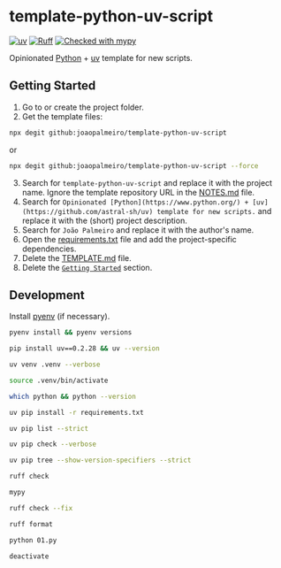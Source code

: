 # template-python-uv-script

[![uv](https://img.shields.io/endpoint?url=https://raw.githubusercontent.com/astral-sh/uv/main/assets/badge/v0.json)](https://github.com/astral-sh/uv)
[![Ruff](https://img.shields.io/endpoint?url=https://raw.githubusercontent.com/astral-sh/ruff/main/assets/badge/v2.json)](https://github.com/astral-sh/ruff)
[![Checked with mypy](https://www.mypy-lang.org/static/mypy_badge.svg)](https://mypy-lang.org/)

Opinionated [Python](https://www.python.org/) + [uv](https://github.com/astral-sh/uv) template for new scripts.

## Getting Started

1. Go to or create the project folder.
2. Get the template files:

```bash
npx degit github:joaopalmeiro/template-python-uv-script
```

or

```bash
npx degit github:joaopalmeiro/template-python-uv-script --force
```

3. Search for `template-python-uv-script` and replace it with the project name. Ignore the template repository URL in the [NOTES.md](NOTES.md) file.
4. Search for `Opinionated [Python](https://www.python.org/) + [uv](https://github.com/astral-sh/uv) template for new scripts.` and replace it with the (short) project description.
5. Search for `João Palmeiro` and replace it with the author's name.
6. Open the [requirements.txt](requirements.txt) file and add the project-specific dependencies.
7. Delete the [TEMPLATE.md](TEMPLATE.md) file.
8. Delete the [`Getting Started`](#getting-started) section.

## Development

Install [pyenv](https://github.com/pyenv/pyenv) (if necessary).

```bash
pyenv install && pyenv versions
```

```bash
pip install uv==0.2.28 && uv --version
```

```bash
uv venv .venv --verbose
```

```bash
source .venv/bin/activate
```

```bash
which python && python --version
```

```bash
uv pip install -r requirements.txt
```

```bash
uv pip list --strict
```

```bash
uv pip check --verbose
```

```bash
uv pip tree --show-version-specifiers --strict
```

```bash
ruff check
```

```bash
mypy
```

```bash
ruff check --fix
```

```bash
ruff format
```

```bash
python 01.py
```

```bash
deactivate
```
